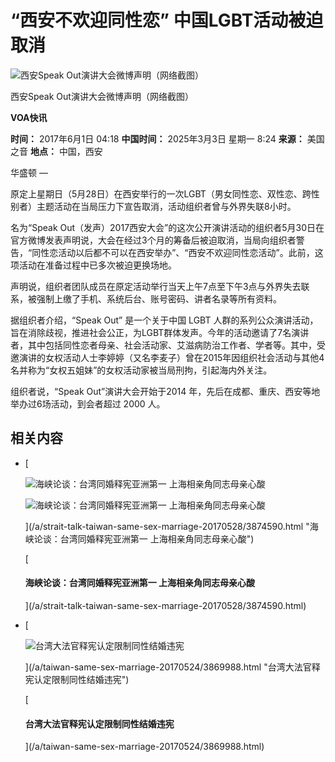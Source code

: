 # “西安不欢迎同性恋” 中国LGBT活动被迫取消

![西安Speak Out演讲大会微博声明（网络截图）](https://gdb.voanews.com/2f8c69b9-3b18-488b-89a3-8b5a58cf0b40_w1023_r1_s.png)

西安Speak Out演讲大会微博声明（网络截图）

**VOA快讯**

**时间：** 2017年6月1日 04:18
**中国时间：** 2025年3月3日 星期一 8:24
**来源：** 美国之音
**地点：** 中国，西安

华盛顿 — 

原定上星期日（5月28日）在西安举行的一次LGBT（男女同性恋、双性恋、跨性别者）主题活动在当局压力下宣告取消，活动组织者曾与外界失联8小时。

名为“Speak Out（发声）2017西安大会”的这次公开演讲活动的组织者5月30日在官方微博发表声明说，大会在经过3个月的筹备后被迫取消，当局向组织者警告，“同性恋活动以后都不可以在西安举办”、“西安不欢迎同性恋活动”。此前，这项活动在准备过程中已多次被迫更换场地。

声明说，组织者团队成员在原定活动举行当天上午7点至下午3点与外界失去联系，被强制上缴了手机、系统后台、账号密码、讲者名录等所有资料。

据组织者介绍，“Speak Out” 是一个关于中国 LGBT 人群的系列公众演讲活动，旨在消除歧视，推进社会公正，为LGBT群体发声。今年的活动邀请了7名演讲者，其中包括同性恋者母亲、社会活动家、艾滋病防治工作者、学者等。其中，受邀演讲的女权活动人士李婷婷（又名李麦子）曾在2015年因组织社会活动与其他4名并称为“女权五姐妹”的女权活动家被当局刑拘，引起海内外关注。

组织者说，“Speak Out”演讲大会开始于2014 年，先后在成都、重庆、西安等地举办过6场活动，到会者超过 2000 人。

## 相关内容

-   [
    
    ![海峡论谈：台湾同婚释宪亚洲第一 上海相亲角同志母亲心酸](https://gdb.voanews.com/2ef9cacc-1e64-4919-83df-38a5d88c2a66_w100_r1.png)
    
    ![海峡论谈：台湾同婚释宪亚洲第一 上海相亲角同志母亲心酸](https://gdb.voanews.com/2ef9cacc-1e64-4919-83df-38a5d88c2a66_w144_r1.png)
    
    ](/a/strait-talk-taiwan-same-sex-marriage-20170528/3874590.html "海峡论谈：台湾同婚释宪亚洲第一 上海相亲角同志母亲心酸")
    
    [
    
    #### 海峡论谈：台湾同婚释宪亚洲第一 上海相亲角同志母亲心酸
    
    ](/a/strait-talk-taiwan-same-sex-marriage-20170528/3874590.html)
    
-   [
    
    ![台湾大法官释宪认定限制同性结婚违宪](https://gdb.voanews.com/772dbcdd-90de-4e09-9a58-5e1e78b7d377_w100_r1.jpg)
    
    
    
    ](/a/taiwan-same-sex-marriage-20170524/3869988.html "台湾大法官释宪认定限制同性结婚违宪")
    
    [
    
    #### 台湾大法官释宪认定限制同性结婚违宪
    
    ](/a/taiwan-same-sex-marriage-20170524/3869988.html)
